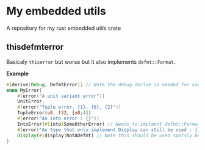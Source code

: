 # My embedded utils 

A repository for my rust embedded utils crate 

## thisdefmterror

Basicaly ``thiserror`` but worse but it also implements ``defmt::Format``.

**Example**

```rust
#[derive(Debug, DefmtError)] // Note the debug derive is needed for core::error::Error
enum MyError{
    #[error("A unit variant error")]
    UnitError,
    #[error("Tuple error, {1}, {0}, {2}")]
    TupleError(u8, f32, [u8;4])
    #[error("An into error : {}")]
    IntoError(#[into]SomeOtherError) // Needs to implment defmt::Format and core::error::Error
    #[error("An type that only implement Display can still be used : {}")]
    Display(#[display]NotADefmt) // Note this should be used sparsly because it force the compiler to keep the format strings for the type
}

```